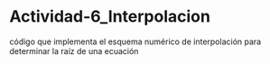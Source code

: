 # Actividad-6_Interpolacion
código que implementa el esquema numérico de interpolación para determinar la raíz de una ecuación
